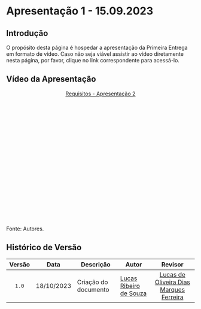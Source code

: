 # Apresentação 1 - 15.09.2023

## Introdução

O propósito desta página é hospedar a apresentação da Primeira Entrega em formato de vídeo. Caso não seja viável assistir ao vídeo diretamente nesta página, por favor, clique no link correspondente para acessá-lo.

## Vídeo da Apresentação

<p style="text-align: center"><a href="" target="blanket">Requisitos - Apresentação 2</a></p>

<iframe width="560" height="315" src="" title="Apresentação 1" frameborder="0" allow="accelerometer; autoplay; clipboard-write; encrypted-media; gyroscope; picture-in-picture; web-share" allowfullscreen></iframe>

Fonte: Autores.

## Histórico de Versão

|Versão|Data|Descrição|Autor|Revisor|
|:----:|----|---------|-----|:-------:|
|`1.0`|18/10/2023|Criação do documento|[Lucas Ribeiro de Souza](https://github.com/lucassouzs)|[Lucas de Oliveira Dias Marques Ferreira](https://github.com/LucasOliveiraDiasMarquesFerreira)|
